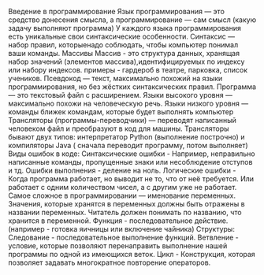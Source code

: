 Введение в программирование
Язык программирования — это средство донесения смысла, а программирование — сам смысл (какую задачу выполняют программа)
У каждого языка программирования есть уникальные свои синтаксические особенности.
Синтаксис — набор правил, которыенадо соблюдать, чтобы компьютер понимал ваши команды.
Массивы
Массив - это структура данных, хранящая набор значений (элементов массива),идентифицируемых по индексу или набору индексов.
примеры - гардероб в театре, парковка, список учеников.
Псевдокод — текст, максимально похожий на языки программирования, но без жёстких синтаксических правил.
Программа — это текстовый файл с расширением.
Языки высокого уровня — максимально похожи на человеческую речь.
Языки низкого уровня —  команды ближек командам, которые будет выполнять компьютер
Трансляторы (программы-переводчики) — переводят написанный человеком файл и преобразуют в код для машины.
Трансляторы бывают двух типов: интерпретатор  Python (выполнение построчно) и компиляторы Java ( сначала переводит программу, потом выполняет)
Виды ошибок в коде:
Синтаксические ошибки - Например, неправильно написанные команды, пропущенные знаки или несоблюдение отступов и тд.
Ошибки выполнения - деление на ноль. 
Логические ошибки - Когда программа работает, но выводит не то, что от неё требуется. Или работает с одним количеством чисел, а с другим уже не работает.
Самое сложное в программировании — именование переменных.
Значения, которые хранятся в переменных должны быть отражены в названии переменных.
Читатель должен понимать по названию, что хранится в переменной. 
Функция - последовательное действие.(например - готовка яичницы или включение чайника)
Структуры:
Следование - последовательное выполнение функций.
Ветвление - условие, которые позволяют перенаправить выполнение нашей программы по одной из имеющихся веток.
Цикл - Конструкция, которая позволяет задавать многократное повторение операторов.

